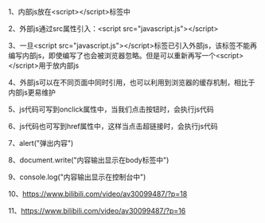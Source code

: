 1、内部js放在\<script>\</script>标签中

2、外部js通过src属性引入：\<script src="javascript.js">\</script>

3、一旦\<script src="javascript.js">\</script>标签已引入外部js，该标签不能再编写内部js，即使编写了也会被浏览器忽略。但是可以重新再写一个\<script>\</script>用于放内部js

4、外部js可以在不同页面中同时引用，也可以利用到浏览器的缓存机制，相比于内部js更易维护

5、js代码可写到onclick属性中，当我们点击按钮时，会执行js代码

6、js代码也可写到href属性中，这样当点击超链接时，会执行js代码

7、alert("弹出内容")

8、document.write("内容输出显示在body标签中")
        
9、console.log("内容输出显示在控制台中")

10、https://www.bilibili.com/video/av30099487/?p=18

11、https://www.bilibili.com/video/av30099487/?p=16